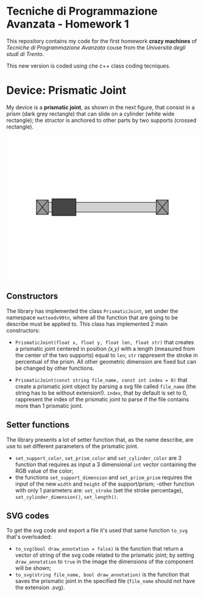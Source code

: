 # Tecniche di Programmazione Avanzata - Homework 1

This repository contains my code for the first homework __crazy machines__ of _Tecniche di Programmazione Avanzata_ couse from the _Università degli studi di Trento_.

This new version is coded using che c++ class coding tecniques.

# Device: Prismatic Joint
My device is a __prismatic joint__, as shown in the next figure, that consist in a prism (dark grey rectangle) that can slide on a cylinder (white wide rectangle); the structor is anchored to other parts by two supports (crossed rectangle).

![](output/example.svg)

## Constructors

The library has implemented the class `PrismaticJoint`, set under the namespace `matteodv99tn`, where all the function that are going to be describe must be applied to. This class has implemented 2 main constructors:
- `PrismaticJoint(float x, float y, float len, float str)` that creates a prismatic joint centered in position _(x,y)_ with a length (measured from the center of the two supports) equal to `len`; `str` rappresent the stroke in percentual of the prism. All other geometric dimension are fixed but can be changed by other functions.

- `PrismaticJoint(const string file_name, const int index = 0)` that create a prismatic joint object by parsing a svg file called `file_name` (the string has to be without extension!). `index`, that by default is set to 0, rappresent the index of the prismatic joint to parse if the file contains more than 1 prismatic joint.

## Setter functions
The library presents a lot of setter function that, as the name describe, are use to set different parameters of the prismatic joint.
- `set_support_color`, `set_prism_color` and `set_cylinder_color` are 3 function that requires as input a 3 dimensional `int` vector containing the RGB value of the color;
- the functions `set_support_dimension` and `set_prism_prism` requires the input of the new `width` and `height` of the support/prism;
-other function with only 1 parameters are: `set_stroke` (set the stroke percentage), `set_cylinder_dimension()`, `set_length()`.

## SVG codes
To get the svg code and export a file it's used that same function `to_svg` that's overloaded:
- `to_svg(bool draw_annotation = false)` is the function that return a vector of string of the svg code related to the prismatic joint; by setting `draw_annotation` to `true` in the image the dimensions of the component will be shown;
- `to_svg(string file_name, bool draw_annotation)` is the function that saves the prismatic joint in the specified file (`file_name` should not have the extension .svg).